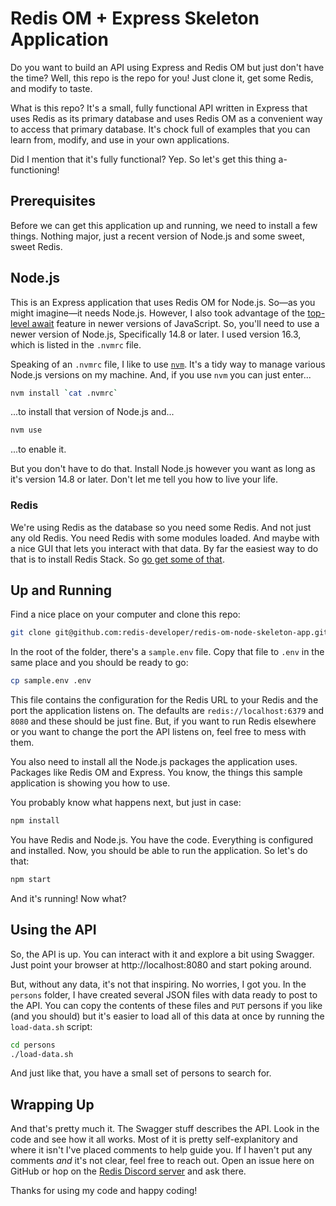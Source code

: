 # Redis OM + Express Skeleton Application

Do you want to build an API using Express and Redis OM but just don't have the time? Well, this repo is the repo for you! Just clone it, get some Redis, and modify to taste.

What is this repo? It's a small, fully functional API written in Express that uses Redis as its primary database and uses Redis OM as a convenient way to access that primary database. It's chock full of examples that you can learn from, modify, and use in your own applications.

Did I mention that it's fully functional? Yep. So let's get this thing a-functioning!

## Prerequisites

Before we can get this application up and running, we need to install a few things. Nothing major, just a recent version of Node.js and some sweet, sweet Redis.

## Node.js

This is an Express application that uses Redis OM for Node.js. So—as you might imagine—it needs Node.js. However, I also took advantage of the [top-level await](https://developer.mozilla.org/en-US/docs/Web/JavaScript/Reference/Operators/await#top_level_await) feature in newer versions of JavaScript. So, you'll need to use a newer version of Node.js, Specifically 14.8 or later. I used version 16.3, which is listed in the `.nvmrc` file.

Speaking of an `.nvmrc` file, I like to use [`nvm`](https://github.com/nvm-sh/nvm). It's a tidy way to manage various Node.js versions on my machine. And, if you use `nvm` you can just enter...

```bash
nvm install `cat .nvmrc`
```

...to install that version of Node.js and...

```bash
nvm use
```

...to enable it.

But you don't have to do that. Install Node.js however you want as long as it's version 14.8 or later. Don't let me tell you how to live your life.

### Redis

We're using Redis as the database so you need some Redis. And not just any old Redis. You need Redis with some modules loaded. And maybe with a nice GUI that lets you interact with that data. By far the easiest way to do that is to install Redis Stack. So [go get some of that](https://hub.docker.com/repository/docker/redislabs/redis-stack).

## Up and Running

Find a nice place on your computer and clone this repo:

```bash
git clone git@github.com:redis-developer/redis-om-node-skeleton-app.git
```

In the root of the folder, there's a `sample.env` file. Copy that file to `.env` in the same place and you should be ready to go:

```bash
cp sample.env .env
```

This file contains the configuration for the Redis URL to your Redis and the port the application listens on. The defaults are `redis://localhost:6379` and `8080` and these should be just fine. But, if you want to run Redis elsewhere or you want to change the port the API listens on, feel free to mess with them.

You also need to install all the Node.js packages the application uses. Packages like Redis OM and Express. You know, the things this sample application is showing you how to use.

You probably know what happens next, but just in case:

```bash
npm install
```

You have Redis and Node.js. You have the code. Everything is configured and installed. Now, you should be able to run the application. So let's do that:

```bash
npm start
```

And it's running! Now what?

## Using the API

So, the API is up. You can interact with it and explore a bit using Swagger. Just point your browser at http://localhost:8080 and start poking around.

But, without any data, it's not that inspiring. No worries, I got you. In the `persons` folder, I have created several JSON files with data ready to post to the API. You can copy the contents of these files and `PUT` persons if you like (and you should) but it's easier to load all of this data at once by running the `load-data.sh` script:

```bash
cd persons
./load-data.sh
```

And just like that, you have a small set of persons to search for.

## Wrapping Up

And that's pretty much it. The Swagger stuff describes the API. Look in the code and see how it all works. Most of it is pretty self-explanitory and where it isn't I've placed comments to help guide you. If I haven't put any comments *and* it's not clear, feel free to reach out. Open an issue here on GitHub or hop on the [Redis Discord server](https://discord.gg/redis) and ask there.

Thanks for using my code and happy coding!
